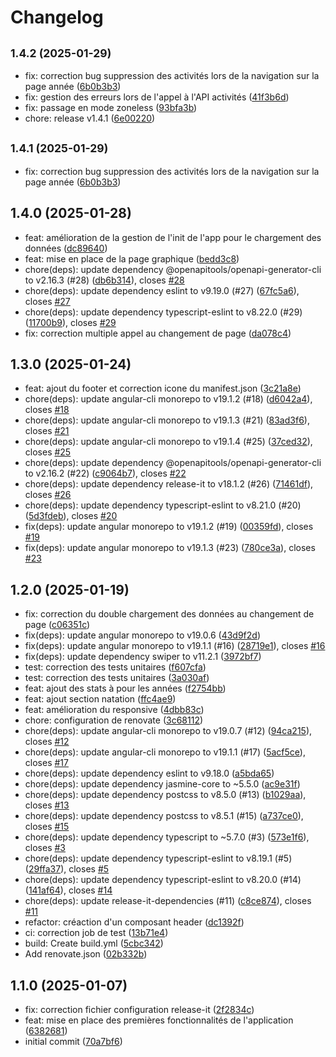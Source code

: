 # Changelog

## <small>1.4.2 (2025-01-29)</small>

* fix: correction bug suppression des activités lors de la navigation sur la page année ([6b0b3b3](https://github.com/marekalgoud/statatrava/commit/6b0b3b3))
* fix: gestion des erreurs lors de l'appel à l'API activités ([41f3b6d](https://github.com/marekalgoud/statatrava/commit/41f3b6d))
* fix: passage en mode zoneless ([93bfa3b](https://github.com/marekalgoud/statatrava/commit/93bfa3b))
* chore: release v1.4.1 ([6e00220](https://github.com/marekalgoud/statatrava/commit/6e00220))

## <small>1.4.1 (2025-01-29)</small>

* fix: correction bug suppression des activités lors de la navigation sur la page année ([6b0b3b3](https://github.com/marekalgoud/statatrava/commit/6b0b3b3))

## 1.4.0 (2025-01-28)

* feat: amélioration de la gestion de l'init de l'app pour le chargement des données ([dc89640](https://github.com/marekalgoud/statatrava/commit/dc89640))
* feat: mise en place de la page graphique ([bedd3c8](https://github.com/marekalgoud/statatrava/commit/bedd3c8))
* chore(deps): update dependency @openapitools/openapi-generator-cli to v2.16.3 (#28) ([db6b314](https://github.com/marekalgoud/statatrava/commit/db6b314)), closes [#28](https://github.com/marekalgoud/statatrava/issues/28)
* chore(deps): update dependency eslint to v9.19.0 (#27) ([67fc5a6](https://github.com/marekalgoud/statatrava/commit/67fc5a6)), closes [#27](https://github.com/marekalgoud/statatrava/issues/27)
* chore(deps): update dependency typescript-eslint to v8.22.0 (#29) ([11700b9](https://github.com/marekalgoud/statatrava/commit/11700b9)), closes [#29](https://github.com/marekalgoud/statatrava/issues/29)
* fix: correction multiple appel au changement de page ([da078c4](https://github.com/marekalgoud/statatrava/commit/da078c4))

## 1.3.0 (2025-01-24)

* feat: ajout du footer et correction icone du manifest.json ([3c21a8e](https://github.com/marekalgoud/statatrava/commit/3c21a8e))
* chore(deps): update angular-cli monorepo to v19.1.2 (#18) ([d6042a4](https://github.com/marekalgoud/statatrava/commit/d6042a4)), closes [#18](https://github.com/marekalgoud/statatrava/issues/18)
* chore(deps): update angular-cli monorepo to v19.1.3 (#21) ([83ad3f6](https://github.com/marekalgoud/statatrava/commit/83ad3f6)), closes [#21](https://github.com/marekalgoud/statatrava/issues/21)
* chore(deps): update angular-cli monorepo to v19.1.4 (#25) ([37ced32](https://github.com/marekalgoud/statatrava/commit/37ced32)), closes [#25](https://github.com/marekalgoud/statatrava/issues/25)
* chore(deps): update dependency @openapitools/openapi-generator-cli to v2.16.2 (#22) ([c9064b7](https://github.com/marekalgoud/statatrava/commit/c9064b7)), closes [#22](https://github.com/marekalgoud/statatrava/issues/22)
* chore(deps): update dependency release-it to v18.1.2 (#26) ([71461df](https://github.com/marekalgoud/statatrava/commit/71461df)), closes [#26](https://github.com/marekalgoud/statatrava/issues/26)
* chore(deps): update dependency typescript-eslint to v8.21.0 (#20) ([5d3fdeb](https://github.com/marekalgoud/statatrava/commit/5d3fdeb)), closes [#20](https://github.com/marekalgoud/statatrava/issues/20)
* fix(deps): update angular monorepo to v19.1.2 (#19) ([00359fd](https://github.com/marekalgoud/statatrava/commit/00359fd)), closes [#19](https://github.com/marekalgoud/statatrava/issues/19)
* fix(deps): update angular monorepo to v19.1.3 (#23) ([780ce3a](https://github.com/marekalgoud/statatrava/commit/780ce3a)), closes [#23](https://github.com/marekalgoud/statatrava/issues/23)

## 1.2.0 (2025-01-19)

* fix: correction du double chargement des données au changement de page ([c06351c](https://github.com/marekalgoud/statatrava/commit/c06351c))
* fix(deps): update angular monorepo to v19.0.6 ([43d9f2d](https://github.com/marekalgoud/statatrava/commit/43d9f2d))
* fix(deps): update angular monorepo to v19.1.1 (#16) ([28719e1](https://github.com/marekalgoud/statatrava/commit/28719e1)), closes [#16](https://github.com/marekalgoud/statatrava/issues/16)
* fix(deps): update dependency swiper to v11.2.1 ([3972bf7](https://github.com/marekalgoud/statatrava/commit/3972bf7))
* test: correction des tests unitaires ([f607cfa](https://github.com/marekalgoud/statatrava/commit/f607cfa))
* test: correction des tests unitaires ([3a030af](https://github.com/marekalgoud/statatrava/commit/3a030af))
* feat: ajout des stats à pour les années ([f2754bb](https://github.com/marekalgoud/statatrava/commit/f2754bb))
* feat: ajout section natation ([ffc4ae9](https://github.com/marekalgoud/statatrava/commit/ffc4ae9))
* feat: amélioration du responsive ([4dbb83c](https://github.com/marekalgoud/statatrava/commit/4dbb83c))
* chore: configuration de renovate ([3c68112](https://github.com/marekalgoud/statatrava/commit/3c68112))
* chore(deps): update angular-cli monorepo to v19.0.7 (#12) ([94ca215](https://github.com/marekalgoud/statatrava/commit/94ca215)), closes [#12](https://github.com/marekalgoud/statatrava/issues/12)
* chore(deps): update angular-cli monorepo to v19.1.1 (#17) ([5acf5ce](https://github.com/marekalgoud/statatrava/commit/5acf5ce)), closes [#17](https://github.com/marekalgoud/statatrava/issues/17)
* chore(deps): update dependency eslint to v9.18.0 ([a5bda65](https://github.com/marekalgoud/statatrava/commit/a5bda65))
* chore(deps): update dependency jasmine-core to ~5.5.0 ([ac9e31f](https://github.com/marekalgoud/statatrava/commit/ac9e31f))
* chore(deps): update dependency postcss to v8.5.0 (#13) ([b1029aa](https://github.com/marekalgoud/statatrava/commit/b1029aa)), closes [#13](https://github.com/marekalgoud/statatrava/issues/13)
* chore(deps): update dependency postcss to v8.5.1 (#15) ([a737ce0](https://github.com/marekalgoud/statatrava/commit/a737ce0)), closes [#15](https://github.com/marekalgoud/statatrava/issues/15)
* chore(deps): update dependency typescript to ~5.7.0 (#3) ([573e1f6](https://github.com/marekalgoud/statatrava/commit/573e1f6)), closes [#3](https://github.com/marekalgoud/statatrava/issues/3)
* chore(deps): update dependency typescript-eslint to v8.19.1 (#5) ([29ffa37](https://github.com/marekalgoud/statatrava/commit/29ffa37)), closes [#5](https://github.com/marekalgoud/statatrava/issues/5)
* chore(deps): update dependency typescript-eslint to v8.20.0 (#14) ([141af64](https://github.com/marekalgoud/statatrava/commit/141af64)), closes [#14](https://github.com/marekalgoud/statatrava/issues/14)
* chore(deps): update release-it-dependencies (#11) ([c8ce874](https://github.com/marekalgoud/statatrava/commit/c8ce874)), closes [#11](https://github.com/marekalgoud/statatrava/issues/11)
* refactor: créaction d'un composant header ([dc1392f](https://github.com/marekalgoud/statatrava/commit/dc1392f))
* ci: correction job de test ([13b71e4](https://github.com/marekalgoud/statatrava/commit/13b71e4))
* build: Create build.yml ([5cbc342](https://github.com/marekalgoud/statatrava/commit/5cbc342))
* Add renovate.json ([02b332b](https://github.com/marekalgoud/statatrava/commit/02b332b))

## 1.1.0 (2025-01-07)

* fix: correction fichier configuration release-it ([2f2834c](https://github.com/marekalgoud/statatrava/commit/2f2834c))
* feat: mise en place des premières fonctionnalités de l'application ([6382681](https://github.com/marekalgoud/statatrava/commit/6382681))
* initial commit ([70a7bf6](https://github.com/marekalgoud/statatrava/commit/70a7bf6))
